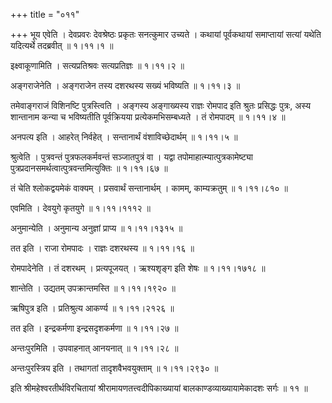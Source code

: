 +++
title = "०११"

+++
भूय एवेति । देवप्रवरः देवश्रेष्ठः प्रकृतः सनत्कुमार उच्यते । कथायां पूर्वकथायां समाप्तायां सत्यां यथेति यदित्यर्थे तदब्रवीत्  ॥  १।११।१ ॥   

  

इक्ष्वाकूणामिति । सत्यप्रतिश्रवः सत्यप्रतिज्ञः  ॥  १।११।२ ॥   

  

अङ्गराजेनेति । अङ्गराजेन तस्य दशरथस्य सख्यं भविष्यति  ॥  १।११।३ ॥   

  

तमेवाङ्गराजं विशिनष्टि पुत्रस्त्विति । अङ्गस्य अङ्गाख्यस्य राज्ञः रोमपाद इति श्रुतः प्रसिद्धः पुत्रः, अस्य शान्तानाम कन्या च भविष्यतीति पूर्वक्रियया प्रत्येकमभिसम्बध्यते । तं रोमपादम्  ॥  १।११।४ ॥   

  

अनपत्य इति । आहरेत् निर्वहेत् । सन्तानार्थं वंशाविच्छेदार्थम्  ॥  १।११।५ ॥   

  

श्रुत्वेति । पुत्रवन्तं पुत्रफलकर्मवन्तं सञ्जातपुत्रं वा । यद्वा तपोमाहात्म्यात्पुत्रकामेष्ट्या पुत्रप्रदानसमर्थत्वात्पुत्रवन्तमित्युक्तिः  ॥  १।११।६७ ॥   

  

तं चेति श्लोकद्वयमेकं वाक्यम् । प्रसवार्थं सन्तानार्थम् । कामम्, काम्यक्रतुम्  ॥  १।११।८१० ॥   

  

एवमिति । देवयुगे कृतयुगे  ॥  १।११।१११२ ॥   

  

अनुमान्येति । अनुमान्य अनुज्ञां प्राप्य  ॥  १।११।१३१५ ॥   

  

तत इति । राजा रोमपादः । राज्ञः दशरथस्य  ॥  १।११।१६ ॥   

  

रोमपादेनेति । तं दशरथम् । प्रत्यपूजयत् । ऋश्यशृङ्ग इति शेषः  ॥  १।११।१७१८ ॥   

  

शान्तेति । उद्यतम् उपक्रान्तमस्ति  ॥  १।११।१९२० ॥   

  

ऋषिपुत्र इति । प्रतिश्रुत्य आकर्ण्य  ॥  १।११।२१२६ ॥   

  

तत इति । इन्द्रकर्मणा इन्द्रसदृशकर्मणा  ॥  १।११।२७ ॥   

  

अन्तःपुरमिति । उपवाहनात् आनयनात्  ॥  १।११।२८ ॥   

  

अन्तःपुरस्त्रिय इति । तथागतां तादृशवैभवयुक्ताम्  ॥  १।११।२९३० ॥   

  

इति श्रीमहेश्वरतीर्थविरचितायां श्रीरामायणतत्त्वदीपिकाख्यायां बालकाण्डव्याख्यायामेकादशः सर्गः  ॥  ११  ॥   

  

  

